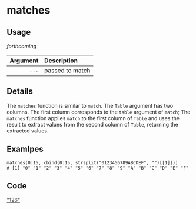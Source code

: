 matches
=======

Usage
-----

_forthcoming_

| Argument | Description     |
| -------: | :-------------- |
|    `...` | passed to match |

Details
-------

The `matches` function is similar to `match`.
The `Table` argument has two columns.
The first column corresponds to the `table` argument of `match`;
The `matches` function applies `match` to the first column of `Table` and
uses the result to extract values from the second column of `Table`,
returning the extracted values.

Examlpes
--------

    matches(0:15, cbind(0:15, strsplit("0123456789ABCDEF", "")[[1]]))
    # [1] "0" "1" "2" "3" "4" "5" "6" "7" "8" "9" "A" "B" "C" "D" "E" "F"'
    
Code
----

["126"](https://github.com/dmparrishphd/Shapiro/blob/master/Files/1/2/6/0/matches.R)

